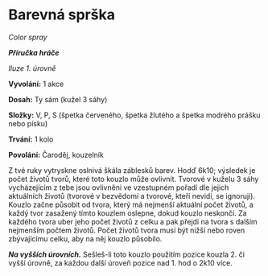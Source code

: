 # Barevná sprška

*Color spray*

***Příručka hráče***

*Iluze 1. úrovně*

**Vyvolání:** 1 akce

**Dosah:** Ty sám (kužel 3 sáhy)

**Složky:** V, P, S (špetka červeného, špetka žlutého a špetka modrého prášku nebo písku)

**Trvání:** 1 kolo

**Povolání:** Čaroděj, kouzelník

Z tvé ruky vytryskne oslnivá škála záblesků barev. Hodď 6k10; výsledek je počet životů tvorů, které toto kouzlo může ovlivnit. Tvorové v kuželu 3 sáhy vycházejícím z tebe jsou ovlivněni ve vzestupném pořadí dle jejich aktuálních životů (tvorové v bezvědomí a tvorové, kteří nevidí, se ignorují). Kouzlo začne působit od tvora, který má nejmenší aktuální počet životů, a každý tvor zasažený tímto kouzlem oslepne, dokud kouzlo neskončí. Za každého tvora uber jeho počet životů z celku a pak přejdi na tvora s dalším nejmenším počtem životů. Počet životů tvora musí být nižší nebo roven zbývajícímu celku, aby na něj kouzlo působilo.

***Na vyšších úrovních.*** Sešleš-li toto kouzlo použitím pozice kouzla 2. či vyšší úrovně, za každou další úroveň pozice nad 1. hod o 2k10 více.
<!--stackedit_data:
eyJoaXN0b3J5IjpbLTc0OTI1NTk4MF19
-->